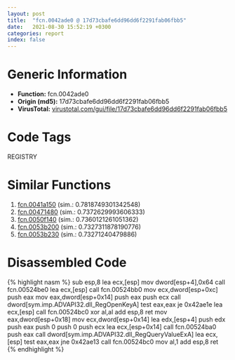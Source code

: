 ```yaml
---
layout: post
title:  "fcn.0042ade0 @ 17d73cbafe6dd96dd6f2291fab06fbb5"
date:   2021-08-30 15:52:19 +0300
categories: report
index: false
---
```


# Generic Information
- **Function:** fcn.0042ade0
- **Origin (md5):** 17d73cbafe6dd96dd6f2291fab06fbb5
- **VirusTotal:** [virustotal.com/gui/file/17d73cbafe6dd96dd6f2291fab06fbb5][virustotal_ref]

# Code Tags
<span class="tag" id="REGISTRY">REGISTRY</span>


# Similar Functions

1. [fcn.0041a150][similar_1_ref] (sim.: 0.7818749301342548)
2. [fcn.00471480][similar_2_ref] (sim.: 0.7372629993606333)
3. [fcn.0050f140][similar_3_ref] (sim.: 0.7360121261051362)
4. [fcn.0053b200][similar_4_ref] (sim.: 0.7327311878190776)
5. [fcn.0053b230][similar_5_ref] (sim.: 0.73271240479886)


# Disassembled Code

{% highlight nasm %}
sub esp,8
lea ecx,[esp]
mov dword[esp+4],0x64
call fcn.00524be0
lea ecx,[esp]
call fcn.00524bb0
mov ecx,dword[esp+0xc]
push eax
mov eax,dword[esp+0x14]
push eax
push ecx
call dword[sym.imp.ADVAPI32.dll_RegOpenKeyA]
test eax,eax
je 0x42ae1e
lea ecx,[esp]
call fcn.00524bc0
xor al,al
add esp,8
ret 
mov eax,dword[esp+0x18]
mov ecx,dword[esp+0x14]
lea edx,[esp+4]
push edx
push eax
push 0
push 0
push ecx
lea ecx,[esp+0x14]
call fcn.00524ba0
push eax
call dword[sym.imp.ADVAPI32.dll_RegQueryValueExA]
lea ecx,[esp]
test eax,eax
jne 0x42ae13
call fcn.00524bc0
mov al,1
add esp,8
ret 
{% endhighlight %}


[similar_1_ref]: /report/fcn.0041a150@1160595edb203a63cb2ca3ce2ff04f47
[similar_2_ref]: /report/fcn.00471480@a4175bd1311845689d3bca41d1d095ff
[similar_3_ref]: /report/fcn.0050f140@7453c96a6fbd42ec690b8deb53eafcba
[similar_4_ref]: /report/fcn.0053b200@14b20b07906a36e23f2230c8042160f2
[similar_5_ref]: /report/fcn.0053b230@c60344b51fa39a329b92557d24ff7670
[virustotal_ref]: https://www.virustotal.com/gui/file/17d73cbafe6dd96dd6f2291fab06fbb5